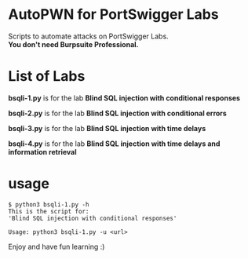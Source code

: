 # AutoPWN for PortSwigger Labs

Scripts to automate attacks on PortSwigger Labs.\
**You don't need Burpsuite Professional.**

# List of Labs

**bsqli-1.py** is for the lab **Blind SQL injection with conditional responses**

**bsqli-2.py** is for the lab **Blind SQL injection with conditional errors**

**bsqli-3.py** is for the lab **Blind SQL injection with time delays**

**bsqli-4.py** is for the lab **Blind SQL injection with time delays and information retrieval**

# usage

```console
$ python3 bsqli-1.py -h
This is the script for:
'Blind SQL injection with conditional responses'

Usage: python3 bsqli-1.py -u <url>
```

Enjoy and have fun learning :)
